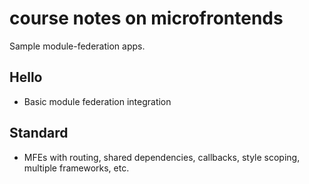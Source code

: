 # course notes on microfrontends

Sample module-federation apps.

## Hello

- Basic module federation integration

## Standard

- MFEs with routing, shared dependencies, callbacks, style scoping, multiple frameworks, etc.
